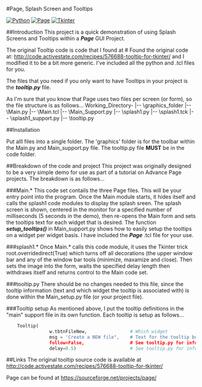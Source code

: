 #Page, Splash Screen and Tooltips

[![Python](https://img.shields.io/badge/Python-3.x-green.svg)]()
[![Page](https://img.shields.io/badge/Page-4.19-green.svg)](https://sourceforge.net/projects/page/?source=directory)
[![Tkinter](https://img.shields.io/badge/Tkinter-%20-green.svg)]()

##Introduction
This project is a quick demonstration of using Splash Screens and Tooltips within a ***Page*** GUI Project.

The original Tooltip code is code that I found at # Found the original code at:
 http://code.activestate.com/recipes/576688-tooltip-for-tkinter/ and I modified it to be a bit more generic.  I've included all the python and .tcl files for you.
 
 The files that you need if you only want to have Tooltips in your project is the ***tooltip.py*** file.  

As I'm sure that you know that Page uses two files per screen (or form), so the file structure is as follows...
   Working_Directory-
  					|-- \graphics_folder
                                       |-- \Main.py
                                       |-- \Main.tcl
                                       |-- \Main_Support.py
                                       |-- \splash1.py
                                       |-- \splash1.tck
                                       |-- \splash1_support.py
                                       |-- \tooltip.py


##Installation

Put alll files into a single folder.  The 'graphics' folder is for the toolbar within the Main.py and Main_support.py file.  The tooltip.py file **MUST** be in the code folder.


##Breakdown of the code and project
This project was originally designed to be a very simple demo for use as part of a tutorial on Advance Page projects.  The breakdown is as follows...

###Main.*
This code set contails the three Page files.  This will be your entry point into the program.  Once the Main module starts, it hides itself and calls the splash1 code modules to display the splash sreen.  The splash screen is shown, centered in the monitor for a specified number of milliseconds (5 seconds in the demo), then re-opens the Main form and sets the tooltips text for each widget that is desired.  The function ***setup_tooltips()*** in Main_support.py shows how to easily setup the tooltips on a widget per widget basis.  I have included the ***Page*** .tcl file for your use.

###splash1.*
Once Main.* calls this code module, it uses the Tkinter trick
 root.overridedirect(True)
which turns off all decorations (the upper window bar and any of the window bar tools (minimize, maxamize and close).  Then sets the image into the form, waits the specified delay length then withdraws itself and returns control to the Main code  set.

###tooltip.py
There should be no changes needed to this file, since the tooltip information (text and which widget the tooltip is associated with) is done within the Main_setup.py file (or your project file).

###Tooltip setup
As mentioned above, I put the tooltip definitions in the "main" support file in its own function.  Each tooltip is setup as follows...
```python
	Tooltip(
	            w.tbtnFileNew,                # Which widget
	            msg = 'Create a NEW file",    # Text for the tooltip box
	            follow=False,                 # See tooltip.py for information on this
	            delay=0.5)                    # See tooltip.py for information on this
```
            

##Links
The original tooltip source code is available at http://code.activestate.com/recipes/576688-tooltip-for-tkinter/

Page can be found at https://sourceforge.net/projects/page/
